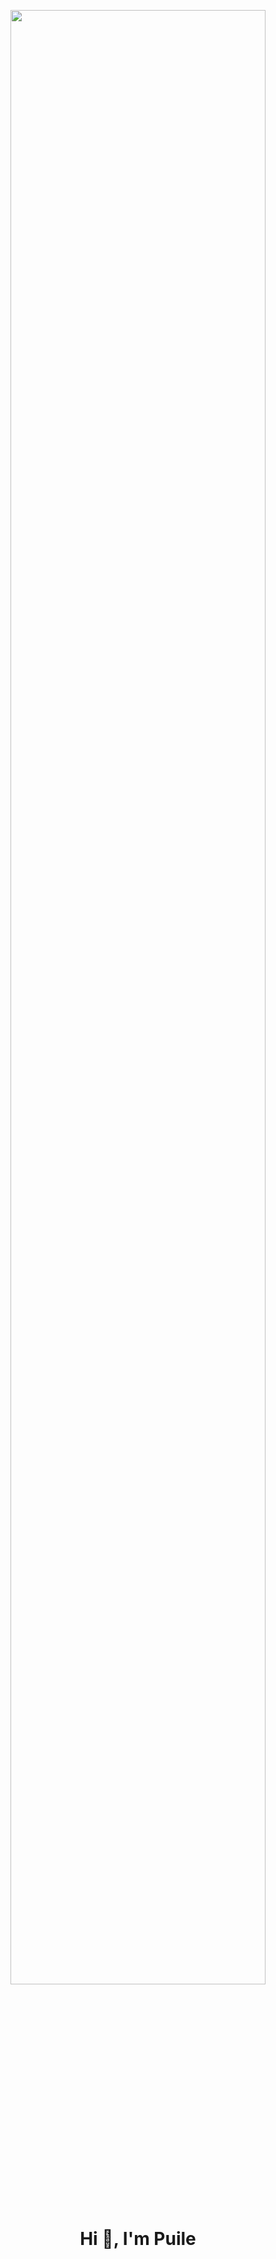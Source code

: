 <p align="center">
  <img src="https://raw.githubusercontent.com/puile/snk/output/github-contribution-grid-snake.svg" width="90%" />
</p>

<h1 align="center">Hi 👋, I'm Puile</h1>

<!--
**puile/puile** is a ✨ _special_ ✨ repository because its `README.md` (this file) appears on your GitHub profile.

Here are some ideas to get you started:

- 🔭 I’m currently working on ...
- 🌱 I’m currently learning ...
- 👯 I’m looking to collaborate on ...
- 🤔 I’m looking for help with ...
- 💬 Ask me about ...
- 📫 How to reach me: ...
- 😄 Pronouns: ...
- ⚡ Fun fact: ...
-->
